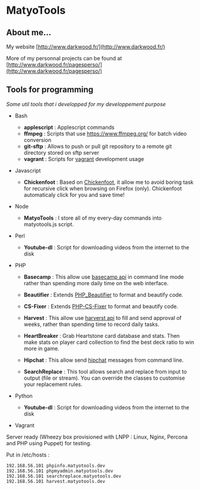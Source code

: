 MatyoTools
==========

About me...
-----------

My website [http://www.darkwood.fr/](http://www.darkwood.fr/)

More of my personnal projects can be found at [http://www.darkwood.fr/pagesperso/](http://www.darkwood.fr/pagesperso/)

Tools for programming
---------------------

*Some util tools that i developped for my developpement purpose*

* Bash
  - **applescript** : Applescript commands
  - **ffmpeg** : Scripts that use https://www.ffmpeg.org/ for batch video conversion
  - **git-sftp** : Allows to push or pull git repository to a remote git directory stored on sftp server
  - **vagrant** : Scripts for [vagrant](http://www.vagrantup.com/) development usage

* Javascript
  - **Chickenfoot** : Based on [Chickenfoot](http://groups.csail.mit.edu/uid/chickenfoot/), it allow me to avoid boring task for recursive click when browsing on Firefox (only). Chickenfoot automaticaly click for you and save time!

* Node
  - **MatyoTools** : I store all of my every-day commands into matyotools.js script.

* Perl
  - **Youtube-dl** : Script for downloading videos from the internet to the disk

* PHP
  - **Basecamp** : This allow use  [basecamp api](http://developer.37signals.com/basecamp/) in command line mode rather than spending more daily time on the web interface.

  - **Beautifier** : Extends [PHP_Beautifier](http://pear.php.net/package/PHP_Beautifier/) to format and beautify code.

  - **CS-Fixer** : Extends [PHP-CS-Fixer](http://cs.sensiolabs.org/) to format and beautify code.

  - **Harvest** : This allow use  [harverst api](http://www.getharvest.com/api) to fill and send approval of weeks, rather than spending time to record daily tasks.

  - **HeartBreaker** : Grab Heartstone card database and stats. Then make stats on player card collection to find the best deck ratio to win more in game.

  - **Hipchat** : This allow send [hipchat](https://www.hipchat.com) messages from command line.

  - **SearchReplace** : This tool allows search and replace from input to output (file or stream). You can override the classes to customise your replacement rules.

* Python
  - **Youtube-dl** : Script for downloading videos from the internet to the disk

* Vagrant

Server ready (Wheezy box provisioned with LNPP : Linux, Nginx, Percona and PHP using Puppet) for testing.

Put in /etc/hosts :

```
192.168.56.101 phpinfo.matyotools.dev
192.168.56.101 phpmyadmin.matyotools.dev
192.168.56.101 searchreplace.matyotools.dev
192.168.56.101 harvest.matyotools.dev
```
